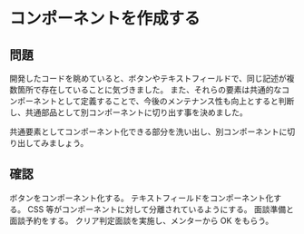 # コンポーネントを作成する

## 問題
開発したコードを眺めていると、ボタンやテキストフィールドで、同じ記述が複数箇所で存在していることに気づきました。
また、それらの要素は共通的なコンポーネントとして定義することで、今後のメンテナンス性も向上とすると判断し、共通部品として別コンポーネントに切り出す事を決めました。

共通要素としてコンポーネント化できる部分を洗い出し、別コンポーネントに切り出してみましょう。

## 確認

ボタンをコンポーネント化する。
テキストフィールドをコンポーネント化する。
CSS 等がコンポーネントに対して分離されているようにする。
面談準備と面談予約をする。
クリア判定面談を実施し、メンターから OK をもらう。